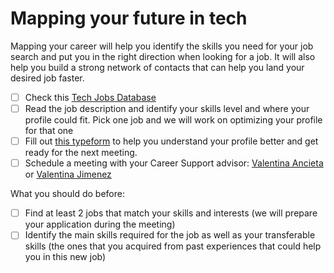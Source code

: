 # Mapping your future in tech

Mapping your career will help you identify the skills you need for your job search and put you in the right direction when looking for a job. It will also help you build a strong network of contacts that can help you land your desired job faster.

- [ ] Check this  [Tech Jobs Database ](https://www.notion.so/4geeksacademy/91879de168be4c58b6356c448af28315?v=0b1da992e6e74ef3b5c236acfc552246) 
- [ ] Read the job description and identify your skills level and where your profile could fit. Pick one job and we will work on optimizing your profile for that one
- [ ] Fill out [this typeform](https://marketing892162.typeform.com/to/JJcKYbcw) to help you understand your profile better and get ready for the next meeting.
- [ ] Schedule a meeting with your Career Support advisor: [Valentina Ancieta](https://calendly.com/valentinaancieta/30min) or [Valentina Jimenez](https://calendly.com/valentina4geeks)

What you should do before:  

- [ ] Find at least 2 jobs that match your skills and interests (we will prepare your application during the meeting)	
- [ ] Identify the main skills required for the job as well as your transferable skills (the ones that you acquired from past experiences that could help you in this new job) 
